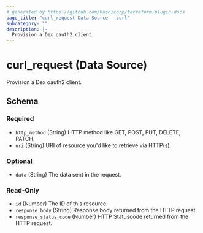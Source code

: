 ```yaml
---
# generated by https://github.com/hashicorp/terraform-plugin-docs
page_title: "curl_request Data Source - curl"
subcategory: ""
description: |-
  Provision a Dex oauth2 client.
---
```


# curl_request (Data Source)

Provision a Dex oauth2 client.



<!-- schema generated by tfplugindocs -->
## Schema

### Required

- `http_method` (String) HTTP method like GET, POST, PUT, DELETE, PATCH.
- `uri` (String) URI of resource you'd like to retrieve via HTTP(s).

### Optional

- `data` (String) The data sent in the request.

### Read-Only

- `id` (Number) The ID of this resource.
- `response_body` (String) Response body returned from the HTTP request.
- `response_status_code` (Number) HTTP Statuscode returned from the HTTP request.
